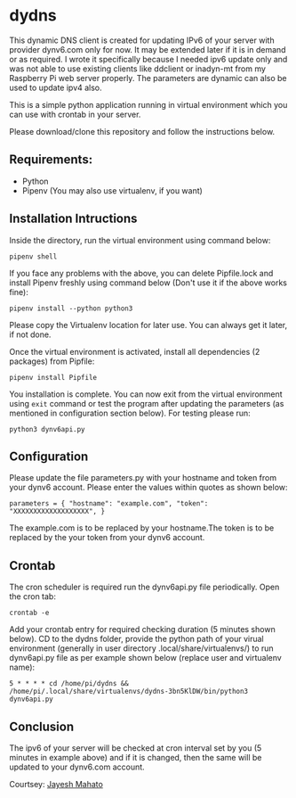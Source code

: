 # dydns

This dynamic DNS client is created for updating IPv6 of your server with provider dynv6.com only for now. It may be extended later if it is in demand or as required. I wrote it specifically because I needed ipv6 update only and was not able to use existing clients like ddclient or inadyn-mt from my Raspberry Pi web server properly. The parameters are dynamic can also be used to update ipv4 also.

This is a simple python application running in virtual environment which you can use with crontab in your server.

Please download/clone this repository and follow the instructions below.


## Requirements:
* Python
* Pipenv (You may also use virtualenv, if you want)


## Installation Intructions
Inside the directory, run the virtual environment using command below:

`pipenv shell`

If you face any problems with the above, you can delete Pipfile.lock and install Pipenv freshly using command below (Don't use it if the above works fine):

`pipenv install --python python3`


Please copy the Virtualenv location for later use. You can always get it later, if not done.

Once the virtual environment is activated, install all dependencies (2 packages) from Pipfile:

`pipenv install Pipfile`

You installation is complete.
You can now exit from the virtual environment using `exit` command or test the program after updating the parameters (as mentioned in configuration section below). For testing please run:

`python3 dynv6api.py`


## Configuration
Please update the file parameters.py with your hostname and token from your dynv6 account. Please enter the values within quotes as shown below:

`parameters = {
        "hostname": "example.com",
        "token": "XXXXXXXXXXXXXXXXXXX",
}`

The example.com is to be replaced by your hostname.The token is to be replaced by the your token from your dynv6 account. 


## Crontab
The cron scheduler is required run the dynv6api.py file periodically. Open the cron tab:

`crontab -e`

Add your crontab entry for required checking duration (5 minutes shown below). CD to the dydns folder, provide the python path of your virual environment (generally in user directory .local/share/virtualenvs/) to run dynv6api.py file as per example shown below (replace user and virtualenv name):

`5 * * * * cd /home/pi/dydns && /home/pi/.local/share/virtualenvs/dydns-3bn5KlDW/bin/python3 dynv6api.py`


## Conclusion
The ipv6 of your server will be checked at cron interval set by you (5 minutes in example above) and if it is changed, then the same will be updated to your dynv6.com account.


Courtsey: [Jayesh Mahato](www.jayeshmahato.com)
